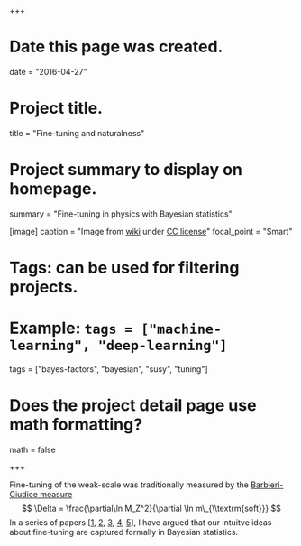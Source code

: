 +++
# Date this page was created.
date = "2016-04-27"

# Project title.
title = "Fine-tuning and naturalness"

# Project summary to display on homepage.
summary = "Fine-tuning in physics with Bayesian statistics"

[image]
  caption = "Image from [wiki](https://commons.wikimedia.org/wiki/File:Arch_Balance_(cropped).jpg) under [CC license](https://creativecommons.org/licenses/by-sa/2.0/)"
  focal_point = "Smart"

# Tags: can be used for filtering projects.
# Example: `tags = ["machine-learning", "deep-learning"]`
tags = ["bayes-factors", "bayesian", "susy", "tuning"]

# Does the project detail page use math formatting?
math = false

+++

Fine-tuning of the weak-scale was traditionally measured by the [Barbieri-Giudice measure](https://doi.org/10.1016/0550-3213(88)90171-X)
$$
\Delta  = \frac{\partial\ln M_Z^2}{\partial \ln m\_{\\textrm{soft}}}
$$
In a series of papers [[1](/publication/cnmssm_2), [2](/publication/cnmssm), [3](/publication/naturalness), [4](/publication/relaxion), [5](/publication/hierarchy)], I have argued that our intuitve ideas about fine-tuning are captured formally in Bayesian statistics.
